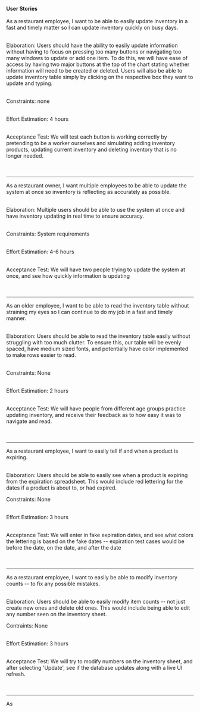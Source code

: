 <strong>User Stories</strong> <br/><br/>
As a restaurant employee, I want to be able to easily update inventory in a fast and timely matter so I can update inventory quickly on busy days. <br><br>

Elaboration: Users should have the ability to easily update information without having to focus on pressing too many buttons or navigating too many windows to update or add one item. To do this, we will have ease of access by having two major buttons at the top of the chart stating whether information will need to be created or deleted. Users will also be able to update inventory table simply by clicking on the respective box they want to update and typing. <br><br>

Constraints: none <br><br>

Effort Estimation: 4 hours <br><br>

Acceptance Test: We will test each button is working correctly by pretending to be a worker ourselves and simulating adding inventory products, updating current inventory and deleting inventory that is no longer needed. <br><br><br>

----------------

As a restaurant owner, I want multiple employees to be able to update the system at once so inventory is reflecting as accurately as possible. <br><br>

Elaboration: Multiple users should be able to use the system at once and have inventory updating in real time to ensure accuracy. <br><br>

Constraints: System requirements <br><br>

Effort Estimation: 4-6 hours <br><br>

Acceptance Test: We will have two people trying to update the system at once, and see how quickly information is updating <br> <br><br>

----------------

As an older employee, I want to be able to read the inventory table without straining my eyes so I can continue to do my job in a fast and timely manner. <br><br>

Elaboration: Users should be able to read the inventory table easily without struggling with too much clutter. To ensure this, our table will be evenly spaced, have medium sized fonts, and potentially have color implemented to make rows easier to read. <br><br> 

Constraints: None <br><br>

Effort Estimation: 2 hours <br><br>

Acceptance Test: We will have people from different age groups practice updating inventory, and receive their feedback as to how easy it was to navigate and read. <br><br><br>

----------------

As a restaurant employee, I want to easily tell if and when a product is expiring. <br><br>

Elaboration: Users should be able to easily see when a product is expiring from the expiration spreadsheet. This would include red lettering for the dates if a product is about to, or had expired.

Constraints: None <br><br>

Effort Estimation: 3 hours <br><br>

Acceptance Test: We will enter in fake expiration dates, and see what colors the lettering is based on the fake dates -- expiration test cases would be before the date, on the date, and after the date <br><br><br>

----------------

As a restaurant employee, I want to easily be able to modify inventory counts -- to fix any possible mistakes. <br><br>

Elaboration: Users should be able to easily modify item counts -- not just create new ones and delete old ones. This would include being able to edit any number seen on the inventory sheet.

Contraints: None <br><br>

Effort Estimation: 3 hours <br><br>

Acceptance Test: We will try to modify numbers on the inventory sheet, and after selecting 'Update', see if the database updates along with a live UI refresh. <br><br><br>

----------------

As